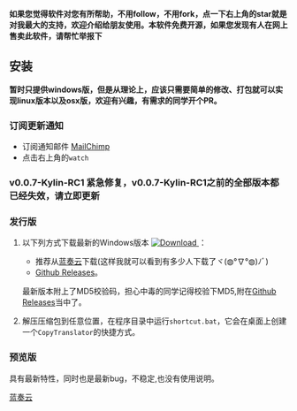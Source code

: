 **如果您觉得软件对您有所帮助，不用follow，不用fork，点一下右上角的star就是对我最大的支持，欢迎介绍给朋友使用。本软件免费开源，如果您发现有人在网上售卖此软件，请帮忙举报下**
## 安装
**暂时只提供windows版，但是从理论上，应该只需要简单的修改、打包就可以实现linux版本以及osx版，欢迎有兴趣，有需求的同学开个PR。**
### 订阅更新通知
- 订阅通知邮件 [MailChimp](http://eepurl.com/dJeqFT)
- 点击右上角的`watch`
### v0.0.7-Kylin-RC1 紧急修复，v0.0.7-Kylin-RC1之前的全部版本都已经失效，请立即更新
### 发行版
1. 以下列方式下载最新的Windows版本 [![Download](https://api.bintray.com/packages/elliottzheng/CopyTranslator/CopyTranslator/images/download.svg) ](https://bintray.com/elliottzheng/CopyTranslator/CopyTranslator/_latestVersion)：
    - 推荐从[蓝奏云](https://www.lanzous.com/b389682/)下载(这样我就可以看到有多少人下载了ヾ(◍°∇°◍)ﾉﾞ)
    - [Github Releases](https://github.com/elliottzheng/CopyTranslator/releases)。

    最新版本附上了MD5校验码，担心中毒的同学记得校验下MD5,附在[Github Releases](https://github.com/elliottzheng/CopyTranslator/releases)当中了。

2. 解压压缩包到任意位置，在程序目录中运行`shortcut.bat`，它会在桌面上创建一个`CopyTranslator`的快捷方式。
### 预览版
具有最新特性，同时也是最新bug，不稳定,也没有使用说明。

[蓝奏云](https://www.lanzous.com/b389683/)